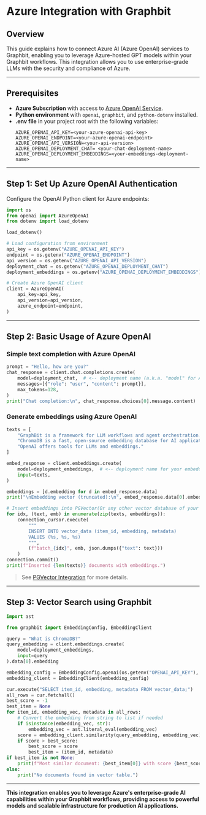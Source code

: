 # Azure Integration with Graphbit

## Overview

This guide explains how to connect Azure AI (Azure OpenAI) services to Graphbit, enabling you to leverage Azure-hosted GPT models within your Graphbit workflows. This integration allows you to use enterprise-grade LLMs with the security and compliance of Azure.

---

## Prerequisites

- **Azure Subscription** with access to [Azure OpenAI Service](https://portal.azure.com/).
- **Python environment** with `openai`, `graphbit`, and `python-dotenv` installed.
- **.env file** in your project root with the following variables:
  ```env
  AZURE_OPENAI_API_KEY=<your-azure-openai-api-key>
  AZURE_OPENAI_ENDPOINT=<your-azure-openai-endpoint>
  AZURE_OPENAI_API_VERSION=<your-api-version>
  AZURE_OPENAI_DEPLOYMENT_CHAT= <your-chat-deployment-name>
  AZURE_OPENAI_DEPLOYMENT_EMBEDDINGS=<your-embeddings-deployment-name>
  ```

---

## Step 1: Set Up Azure OpenAI Authentication

Configure the OpenAI Python client for Azure endpoints:

```python
import os
from openai import AzureOpenAI
from dotenv import load_dotenv

load_dotenv()

# Load configuration from environment
api_key = os.getenv("AZURE_OPENAI_API_KEY")
endpoint = os.getenv("AZURE_OPENAI_ENDPOINT")
api_version = os.getenv("AZURE_OPENAI_API_VERSION")
deployment_chat = os.getenv("AZURE_OPENAI_DEPLOYMENT_CHAT")
deployment_embeddings = os.getenv("AZURE_OPENAI_DEPLOYMENT_EMBEDDINGS")

# Create Azure OpenAI client
client = AzureOpenAI(
    api_key=api_key,
    api_version=api_version,
    azure_endpoint=endpoint,
)
```

---

## Step 2: Basic Usage of Azure OpenAI

### Simple text completion with Azure OpenAI

```python
prompt = "Hello, how are you?"
chat_response = client.chat.completions.create(
    model=deployment_chat,  # <-- deployment name (a.k.a. "model" for Azure clients)
    messages=[{"role": "user", "content": prompt}],
    max_tokens=128,
)
print("Chat completion:\n", chat_response.choices[0].message.content)
```

### Generate embeddings using Azure OpenAI

```python
texts = [
    "GraphBit is a framework for LLM workflows and agent orchestration.",
    "ChromaDB is a fast, open-source embedding database for AI applications.",
    "OpenAI offers tools for LLMs and embeddings."
]

embed_response = client.embeddings.create(
    model=deployment_embeddings,  # <-- deployment name for your embedding model
    input=texts,
)

embeddings = [d.embedding for d in embed_response.data]
print("\nEmbedding vector (truncated):\n", embed_response.data[0].embedding[:5])  # preview only

# Insert embeddings into PGVector(Or any other vector database of your choice) 
for idx, (text, emb) in enumerate(zip(texts, embeddings)):
    connection_cursor.execute(
        """
        INSERT INTO vector_data (item_id, embedding, metadata)
        VALUES (%s, %s, %s)
        """,
        (f"batch_{idx}", emb, json.dumps({"text": text}))
    )
connection.commit()
print(f"Inserted {len(texts)} documents with embeddings.")
```

> See [PGVector Integration](../connector/pgvector.md) for more details.

---

## Step 3: Vector Search using Graphbit

```python
import ast

from graphbit import EmbeddingConfig, EmbeddingClient

query = "What is ChromaDB?"
query_embedding = client.embeddings.create(
    model=deployment_embeddings,
    input=query 
).data[0].embedding

embedding_config = EmbeddingConfig.openai(os.getenv("OPENAI_API_KEY"), "text-embedding-3-small")
embedding_client = EmbeddingClient(embedding_config)

cur.execute("SELECT item_id, embedding, metadata FROM vector_data;")
all_rows = cur.fetchall()
best_score = -1
best_item = None
for item_id, embedding_vec, metadata in all_rows:
    # Convert the embedding from string to list if needed
    if isinstance(embedding_vec, str):
        embedding_vec = ast.literal_eval(embedding_vec)
    score = embedding_client.similarity(query_embedding, embedding_vec)
    if score > best_score:
        best_score = score
        best_item = (item_id, metadata)
if best_item is not None:
    print(f"Most similar document: {best_item[0]} with score {best_score:.4f}")
else:
    print("No documents found in vector table.")
```

---

**This integration enables you to leverage Azure's enterprise-grade AI capabilities within your Graphbit workflows, providing access to powerful models and scalable infrastructure for production AI applications.** 
